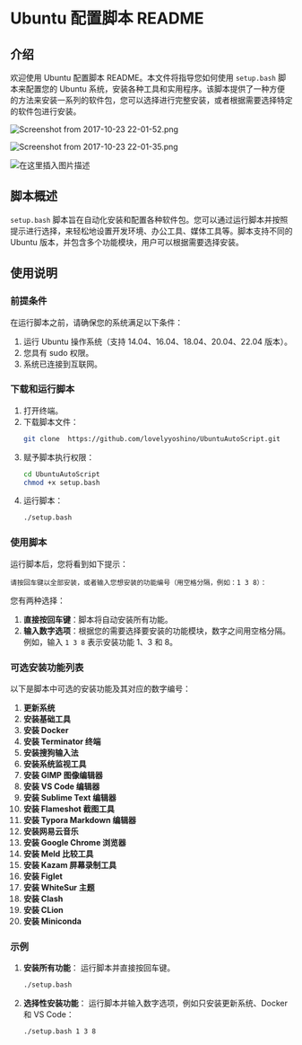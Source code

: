 # Ubuntu 配置脚本 README

## 介绍

欢迎使用 Ubuntu 配置脚本 README。本文件将指导您如何使用 `setup.bash` 脚本来配置您的 Ubuntu 系统，安装各种工具和实用程序。该脚本提供了一种方便的方法来安装一系列的软件包，您可以选择进行完整安装，或者根据需要选择特定的软件包进行安装。


![Screenshot from 2017-10-23 22-01-52.png](http://upload-images.jianshu.io/upload_images/3127217-5aba480a92e0229e.png?imageMogr2/auto-orient/strip%7CimageView2/2/w/1240)


![Screenshot from 2017-10-23 22-01-35.png](http://upload-images.jianshu.io/upload_images/3127217-259258316bcc280f.png?imageMogr2/auto-orient/strip%7CimageView2/2/w/1240)


![在这里插入图片描述](https://img-blog.csdnimg.cn/direct/be2bd70f02034279ad6ca2dea364a2bb.png)


## 脚本概述

`setup.bash` 脚本旨在自动化安装和配置各种软件包。您可以通过运行脚本并按照提示进行选择，来轻松地设置开发环境、办公工具、媒体工具等。脚本支持不同的 Ubuntu 版本，并包含多个功能模块，用户可以根据需要选择安装。

## 使用说明

### 前提条件

在运行脚本之前，请确保您的系统满足以下条件：

1. 运行 Ubuntu 操作系统（支持 14.04、16.04、18.04、20.04、22.04 版本）。
2. 您具有 sudo 权限。
3. 系统已连接到互联网。

### 下载和运行脚本

1. 打开终端。
2. 下载脚本文件：
   ```bash
   git clone  https://github.com/lovelyyoshino/UbuntuAutoScript.git
   ```
3. 赋予脚本执行权限：
   ```bash
   cd UbuntuAutoScript
   chmod +x setup.bash
   ```
4. 运行脚本：
   ```bash
   ./setup.bash
   ```

### 使用脚本

运行脚本后，您将看到如下提示：

```
请按回车键以全部安装，或者输入您想安装的功能编号（用空格分隔，例如：1 3 8）：
```

您有两种选择：
1. **直接按回车键**：脚本将自动安装所有功能。
2. **输入数字选项**：根据您的需要选择要安装的功能模块，数字之间用空格分隔。例如，输入 `1 3 8` 表示安装功能 1、3 和 8。

### 可选安装功能列表

以下是脚本中可选的安装功能及其对应的数字编号：

1. **更新系统**
2. **安装基础工具**
3. **安装 Docker**
4. **安装 Terminator 终端**
5. **安装搜狗输入法**
6. **安装系统监视工具**
7. **安装 GIMP 图像编辑器**
8. **安装 VS Code 编辑器**
9. **安装 Sublime Text 编辑器**
10. **安装 Flameshot 截图工具**
11. **安装 Typora Markdown 编辑器**
12. **安装网易云音乐**
13. **安装 Google Chrome 浏览器**
14. **安装 Meld 比较工具**
15. **安装 Kazam 屏幕录制工具**
16. **安装 Figlet**
17. **安装 WhiteSur 主题**
18. **安装 Clash**
19. **安装 CLion**
20. **安装 Miniconda**

### 示例

1. **安装所有功能**：
   运行脚本并直接按回车键。
   
   ```bash
   ./setup.bash
   ```

2. **选择性安装功能**：
   运行脚本并输入数字选项，例如只安装更新系统、Docker 和 VS Code：
   
   ```bash
   ./setup.bash 1 3 8
   ```
